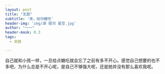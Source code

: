 ```yaml
---
layout: post
title: "无题"
subtitle: '来，给你糖吃'
header-img: 'img/湖 银河 星空.jpg'
author: "一一"
header-mask: 0.3
tags:
  - 总结

---
```

自己就和小孩一样，一旦给点糖吃就会忘了之前有多不开心。感觉自己想要的也不多吧，为什么总是不开心呢，是自己不够强大呢，还是她并没有那么喜欢我呢。
